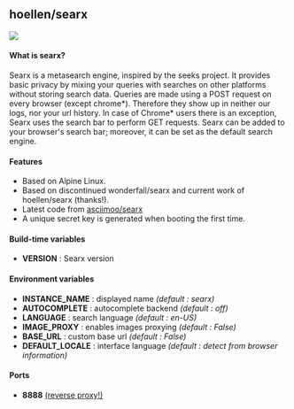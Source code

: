 ## hoellen/searx

![](https://i.goopics.net/ls.png)

#### What is searx?
Searx is a metasearch engine, inspired by the seeks project.
It provides basic privacy by mixing your queries with searches on other platforms without storing search data. Queries are made using a POST request on every browser (except chrome*). Therefore they show up in neither our logs, nor your url history. In case of Chrome* users there is an exception, Searx uses the search bar to perform GET requests. Searx can be added to your browser's search bar; moreover, it can be set as the default search engine.

#### Features
- Based on Alpine Linux.
- Based on discontinued wonderfall/searx and current work of hoellen/searx (thanks!).
- Latest code from [asciimoo/searx](https://github.com/asciimoo/searx)
- A unique secret key is generated when booting the first time.

#### Build-time variables
- **VERSION** : Searx version

#### Environment variables
- **INSTANCE_NAME** : displayed name *(default : searx)*
- **AUTOCOMPLETE** : autocomplete backend *(default : off)*
- **LANGUAGE** : search language *(default : en-US)*
- **IMAGE_PROXY** : enables images proxying *(default : False)*
- **BASE_URL** : custom base url *(default : False)*
- **DEFAULT_LOCALE** : interface language *(default : detect from browser information)*

#### Ports
- **8888** [(reverse proxy!)](https://github.com/hardware/mailserver/wiki/Reverse-proxy-configuration)
